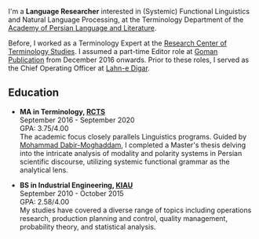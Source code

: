 I'm a **Language Researcher** interested in (Systemic) Functional Linguistics and Natural Language Processing, at the Terminology Department of the [Academy of Persian Language and Literature](https://apll.ir/).

Before, I worked as a Terminology Expert at the [Research Center of Terminology Studies](https://apll.ir/rcts/). I assumed a part-time Editor role at [Goman Publication](https://gomanbook.com/) from December 2016 onwards. Prior to these roles, I served as the Chief Operating Officer at [Lahn-e Digar](https://www.instagram.com/lahnedigar/).


## Education
- **MA in Terminology, [RCTS](https://apll.ir/rcts/)** <br>
September 2016 - September 2020 <br>
GPA: 3.75/4.00 <br>
The academic focus closely parallels Linguistics programs. Guided by [Mohammad Dabir-Moghaddam](https://en.wikipedia.org/wiki/Mohammad_Dabir_Moghaddam), I completed a Master's thesis delving into the intricate analysis of modality and polarity systems in Persian scientific discourse, utilizing systemic functional grammar as the analytical lens.

- **BS in Industrial Engineering, [KIAU](https://karaj.iau.ir/en)** <br>
September 2010 - October 2015 <br>
GPA: 2.58/4.00 <br>
My studies have covered a diverse range of topics including operations research, production planning and control, quality management, probability theory, and statistical analysis.
